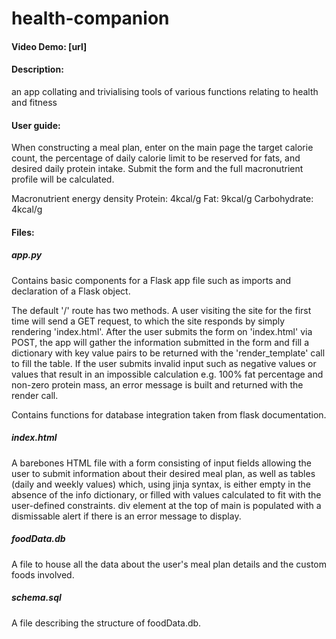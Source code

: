 # health-companion
#### Video Demo: [url]
#### Description:
an app collating and trivialising tools of various functions relating to health and fitness

#### User guide:
When constructing a meal plan, enter on the main page the target calorie count, the percentage of daily calorie limit to be reserved for fats, and desired daily protein intake. Submit the form and the full macronutrient profile will be calculated.

Macronutrient energy density
Protein: 4kcal/g
Fat: 9kcal/g
Carbohydrate: 4kcal/g 

#### Files:

##### app.py
Contains basic components for a Flask app file such as imports and declaration of a Flask object.

The default '/' route has two methods. A user visiting the site for the first time will send a GET request, to which the site responds by simply rendering 'index.html'. After the user submits the form on 'index.html' via POST, the app will gather the information submitted in the form and fill a dictionary with key value pairs to be returned with the 'render_template' call to fill the table. If the user submits invalid input such as negative values or values that result in an impossible calculation e.g. 100% fat percentage and non-zero protein mass, an error message is built and returned with the render call.

Contains functions for database integration taken from flask documentation.

##### index.html
A barebones HTML file with a form consisting of input fields allowing the user to submit information about their desired meal plan, as well as tables (daily and weekly values) which, using jinja syntax, is either empty in the absence of the info dictionary, or filled with values calculated to fit with the user-defined constraints. div element at the top of main is populated with a dismissable alert if there is an error message to display.

##### foodData.db
A file to house all the data about the user's meal plan details and the custom foods involved.

##### schema.sql
A file describing the structure of foodData.db.